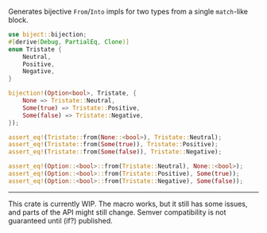 Generates bijective `From`/`Into` impls for two types from a single `match`-like block.

```rust
use biject::bijection;
#[derive(Debug, PartialEq, Clone)]
enum Tristate {
    Neutral,
    Positive,
    Negative,
}

bijection!(Option<bool>, Tristate, {
    None => Tristate::Neutral,
    Some(true) => Tristate::Positive,
    Some(false) => Tristate::Negative,
});

assert_eq!(Tristate::from(None::<bool>), Tristate::Neutral);
assert_eq!(Tristate::from(Some(true)), Tristate::Positive);
assert_eq!(Tristate::from(Some(false)), Tristate::Negative);

assert_eq!(Option::<bool>::from(Tristate::Neutral), None::<bool>);
assert_eq!(Option::<bool>::from(Tristate::Positive), Some(true));
assert_eq!(Option::<bool>::from(Tristate::Negative), Some(false));
```

---

This crate is currently WIP. The macro works, but it still has some issues, and parts of the API might still change. Semver compatibility is not guaranteed until (if?) published.
